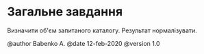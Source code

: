 ﻿# Загальне завдання

Визначити об'єм запитаного каталогу. Результат нормалізувати.


@author Babenko A.
@date 12-feb-2020
@version 1.0